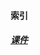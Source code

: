 #### 索引
##### [课件](/html)
<!-- ##### [pc列表](/table-pc) -->
<!-- ##### [笔记](/note) -->
<!-- ##### [测试](/test) -->
<!-- ##### [简历](/resume) -->
<!-- ##### [xmind](/xmind) -->

